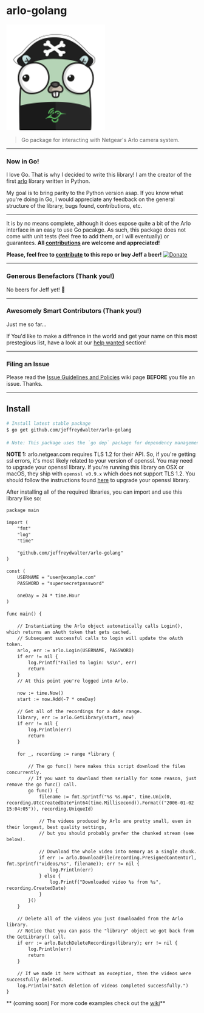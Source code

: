 # arlo-golang
![](gopher-arlo.png)	
> Go package for interacting with Netgear's Arlo camera system.

---
### Now in Go!
I love Go. That is why I decided to write this library! I am the creator of the first [arlo](https://github.com/jeffreydwalter/arlo) library written in Python.

My goal is to bring parity to the Python version asap. If you know what you're doing in Go, I would appreciate any feedback on the general structure of the library, bugs found, contributions, etc.

---
It is by no means complete, although it does expose quite a bit of the Arlo interface in an easy to use Go pacakge. As such, this package does not come with unit tests (feel free to add them, or I will eventually) or guarantees.
**All [contributions](https://github.com/jeffreydwalter/arlo/issues?q=is%3Aissue+is%3Aopen+label%3A%22help+wanted%22) are welcome and appreciated!**

**Please, feel free to [contribute](https://github.com/jeffreydwalter/arlo/issues?q=is%3Aissue+is%3Aopen+label%3A%22help+wanted%22) to this repo or buy Jeff a beer!** [![Donate](https://img.shields.io/badge/Donate-PayPal-green.svg)](https://www.paypal.com/cgi-bin/webscr?cmd=_donations&business=R77B7UXMLA6ML&lc=US&item_name=Jeff%20Needs%20Beer&item_number=buyjeffabeer&currency_code=USD&bn=PP%2dDonationsBF%3abtn_donateCC_LG%2egif%3aNonHosted)

---
### Generous Benefactors (Thank you!)
No beers for Jeff yet! 🍺

---
### Awesomely Smart Contributors (Thank you!)
Just me so far...

If You'd like to make a diffrence in the world and get your name on this most prestegious list, have a look at our [help wanted](https://github.com/jeffreydwalter/arlo/issues?q=is%3Aissue+is%3Aopen+label%3A%22help+wanted%22) section!

---
### Filing an Issue
Please read the [Issue Guidelines and Policies](https://github.com/jeffreydwalter/arlo/wiki/Issue-Guidelines-and-Policies) wiki page **BEFORE** you file an issue. Thanks.

---

## Install
```bash
# Install latest stable package
$ go get github.com/jeffreydwalter/arlo-golang

# Note: This package uses the `go dep` package for dependency management. If you plan on contributing to this package, you will be required to use [dep](https://github.com/golang/dep). Setting it up is outside the scope of this README, but if you want to contribute and aren't familiar with `dep`, I'm happy to get you.
```

**NOTE 1:** arlo.netgear.com requires TLS 1.2 for their API. So, if you're getting ssl errors, it's most likely related to your version of openssl. You may need to upgrade your openssl library.
If you're running this library on OSX or macOS, they ship with `openssl v0.9.x` which does not support TLS 1.2. You should follow the instructions found [here](https://comeroutewithme.com/2016/03/13/python-osx-openssl-issue/) to upgrade your openssl library.

After installing all of the required libraries, you can import and use this library like so:

```golang
package main

import (
	"fmt"
	"log"
	"time"

	"github.com/jeffreydwalter/arlo-golang"
)

const (
	USERNAME = "user@example.com"
	PASSWORD = "supersecretpassword"

	oneDay = 24 * time.Hour
)

func main() {

	// Instantiating the Arlo object automatically calls Login(), which returns an oAuth token that gets cached.
	// Subsequent successful calls to login will update the oAuth token.
	arlo, err := arlo.Login(USERNAME, PASSWORD)
	if err != nil {
		log.Printf("Failed to login: %s\n", err)
		return
	}
	// At this point you're logged into Arlo.

	now := time.Now()
	start := now.Add(-7 * oneDay)

	// Get all of the recordings for a date range.
	library, err := arlo.GetLibrary(start, now)
	if err != nil {
		log.Println(err)
		return
	}

	for _, recording := range *library {
		
		// The go func() here makes this script download the files concurrently.
		// If you want to download them serially for some reason, just remove the go func() call.
		go func() {
			filename := fmt.Sprintf("%s %s.mp4", time.Unix(0, recording.UtcCreatedDate*int64(time.Millisecond)).Format(("2006-01-02 15:04:05")), recording.UniqueId)

			// The videos produced by Arlo are pretty small, even in their longest, best quality settings,
			// but you should probably prefer the chunked stream (see below).

			// Download the whole video into memory as a single chunk.
			if err := arlo.DownloadFile(recording.PresignedContentUrl, fmt.Sprintf("videos/%s", filename)); err != nil {
				log.Println(err)
			} else {
				log.Printf("Downloaded video %s from %s", recording.CreatedDate)
			}
		}()
	}

	// Delete all of the videos you just downloaded from the Arlo library.
	// Notice that you can pass the "library" object we got back from the GetLibrary() call.
	if err := arlo.BatchDeleteRecordings(library); err != nil {
		log.Println(err)
		return
	}

	// If we made it here without an exception, then the videos were successfully deleted.
	log.Println("Batch deletion of videos completed successfully.")
}
```

** (coming soon) For more code examples check out the [wiki](https://github.com/jeffreydwalter/arlo-golang/wiki)**

